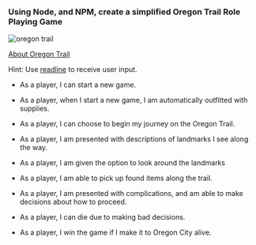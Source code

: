 ### Using Node, and NPM, create a simplified Oregon Trail Role Playing Game

![oregon trail](https://upload.wikimedia.org/wikipedia/en/f/fd/OregonTrailScreenshot.png)

[About Oregon Trail](https://en.wikipedia.org/wiki/The_Oregon_Trail_(video_game))

Hint: Use [readline](https://nodejs.org/api/readline.html) to receive user input.

* As a player, I can start a new game.

* As a player, when I start a new game, I am automatically outfitted with supplies.

* As a player, I can choose to begin my journey on the Oregon Trail.

* As a player, I am presented with descriptions of landmarks I see along the way.

* As a player, I am given the option to look around the landmarks

* As a player, I am able to pick up found items along the trail.

* As a player, I am presented with complications, and am able to make decisions about how to proceed.

* As a player, I can die due to making bad decisions.

* As a player, I win the game if I make it to Oregon City alive.
